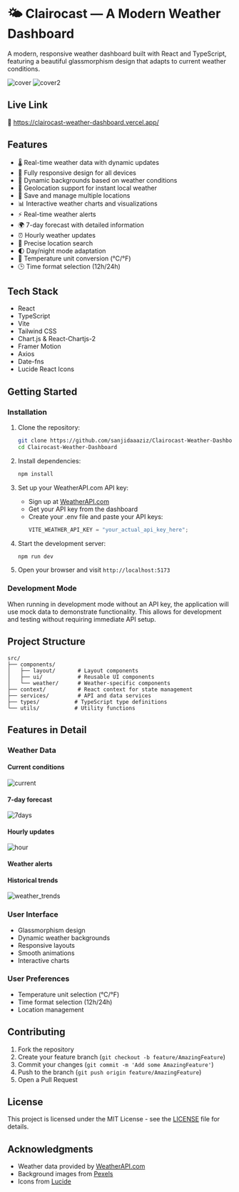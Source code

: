 # 🌤️ Clairocast — A Modern Weather Dashboard

A modern, responsive weather dashboard built with React and TypeScript, featuring a beautiful glassmorphism design that adapts to current weather conditions.

![cover](https://github.com/user-attachments/assets/9ce9a6fe-1596-47d1-ad31-d859fc962400)
![cover2](https://github.com/user-attachments/assets/b8b45b30-19bf-4dae-a138-1672c0a14ae9)

## Live Link
🔗 https://clairocast-weather-dashboard.vercel.app/

## Features

- 🌡️ Real-time weather data with dynamic updates
- 📱 Fully responsive design for all devices
- 🎨 Dynamic backgrounds based on weather conditions
- 📍 Geolocation support for instant local weather
- 💾 Save and manage multiple locations
- 📊 Interactive weather charts and visualizations
- ⚡ Real-time weather alerts
- 🌍 7-day forecast with detailed information
- ⏰ Hourly weather updates
- 🎯 Precise location search
- 🌓 Day/night mode adaptation
- 🔄 Temperature unit conversion (°C/°F)
- 🕒 Time format selection (12h/24h)

## Tech Stack

- React
- TypeScript
- Vite
- Tailwind CSS
- Chart.js & React-Chartjs-2
- Framer Motion
- Axios
- Date-fns
- Lucide React Icons

## Getting Started

### Installation

1. Clone the repository:

   ```bash
   git clone https://github.com/sanjidaaaziz/Clairocast-Weather-Dashboard.git
   cd Clairocast-Weather-Dashboard
   ```

2. Install dependencies:

   ```bash
   npm install
   ```

3. Set up your WeatherAPI.com API key:

   - Sign up at [WeatherAPI.com](https://www.weatherapi.com)
   - Get your API key from the dashboard
   - Create your .env file and paste your API keys:
     ```typescript
     VITE_WEATHER_API_KEY = "your_actual_api_key_here";
     ```

4. Start the development server:
   ```bash
   npm run dev
   ```
5. Open your browser and visit `http://localhost:5173`

### Development Mode

When running in development mode without an API key, the application will use mock data to demonstrate functionality. This allows for development and testing without requiring immediate API setup.

## Project Structure

```
src/
├── components/
│   ├── layout/       # Layout components
│   ├── ui/           # Reusable UI components
│   └── weather/      # Weather-specific components
├── context/          # React context for state management
├── services/         # API and data services
├── types/           # TypeScript type definitions
└── utils/           # Utility functions
```

## Features in Detail

### Weather Data

#### Current conditions

  ![current](https://github.com/user-attachments/assets/55411ae4-f066-4733-832b-a5e067389f77)

#### 7-day forecast

  ![7days](https://github.com/user-attachments/assets/869307f5-948e-4458-ac47-6c29cc5dd16b)

#### Hourly updates

  ![hour](https://github.com/user-attachments/assets/53377cc3-13e2-46e6-8ffa-b0e309fda3f8)

#### Weather alerts
#### Historical trends

  ![weather_trends](https://github.com/user-attachments/assets/26577624-33ef-4ebc-939d-6188e0f60c67)


### User Interface

- Glassmorphism design
- Dynamic weather backgrounds
- Responsive layouts
- Smooth animations
- Interactive charts

### User Preferences

- Temperature unit selection (°C/°F)
- Time format selection (12h/24h)
- Location management

## Contributing

1. Fork the repository
2. Create your feature branch (`git checkout -b feature/AmazingFeature`)
3. Commit your changes (`git commit -m 'Add some AmazingFeature'`)
4. Push to the branch (`git push origin feature/AmazingFeature`)
5. Open a Pull Request

## License

This project is licensed under the MIT License - see the [LICENSE](LICENSE) file for details.

## Acknowledgments

- Weather data provided by [WeatherAPI.com](https://www.weatherapi.com)
- Background images from [Pexels](https://www.pexels.com)
- Icons from [Lucide](https://lucide.dev)
